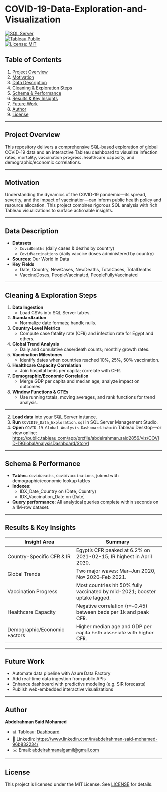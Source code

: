 # COVID-19-Data-Exploration-and-Visualization

[![SQL Server](https://img.shields.io/badge/Platform-SQL%20Server-blue)](https://www.microsoft.com/sql-server)  
[![Tableau Public](https://img.shields.io/badge/Visualization-Tableau-orange)](https://public.tableau.com/app/profile/abdelrahman.said2856)  
[![License: MIT](https://img.shields.io/badge/License-MIT-green)](LICENSE)

## Table of Contents

1. [Project Overview](#project-overview)  
2. [Motivation](#motivation)  
3. [Data Description](#data-description)  
4. [Cleaning & Exploration Steps](#cleaning--exploration-steps)  
5. [Schema & Performance](#schema--performance)  
6. [Results & Key Insights](#results--key-insights)  
7. [Future Work](#future-work)  
8. [Author](#author)  
9. [License](#license)  

---

## Project Overview

This repository delivers a comprehensive SQL-based exploration of global COVID-19 data and an interactive Tableau dashboard to visualize infection rates, mortality, vaccination progress, healthcare capacity, and demographic/economic correlations.

---

## Motivation

Understanding the dynamics of the COVID-19 pandemic—its spread, severity, and the impact of vaccination—can inform public health policy and resource allocation. This project combines rigorous SQL analysis with rich Tableau visualizations to surface actionable insights.

---

## Data Description

- **Datasets**  
  - `CovidDeaths` (daily cases & deaths by country)  
  - `CovidVaccinations` (daily vaccine doses administered by country)  
- **Sources**: Our World in Data  
- **Key Fields**  
  - Date, Country, NewCases, NewDeaths, TotalCases, TotalDeaths  
  - VaccineDoses, PeopleVaccinated, PeopleFullyVaccinated  

---

## Cleaning & Exploration Steps

1. **Data Ingestion**  
   - Load CSVs into SQL Server tables.  
2. **Standardization**  
   - Normalize date formats; handle nulls.  
3. **Country-Level Metrics**  
   - Compute case fatality rate (CFR) and infection rate for Egypt and others.  
4. **Global Trend Analysis**  
   - Daily and cumulative case/death counts; monthly growth rates.  
5. **Vaccination Milestones**  
   - Identify dates when countries reached 10%, 25%, 50% vaccination.  
6. **Healthcare Capacity Correlation**  
   - Join hospital beds per capita; correlate with CFR.  
7. **Demographic/Economic Correlation**  
   - Merge GDP per capita and median age; analyze impact on outcomes.  
8. **Window Functions & CTEs**  
   - Use running totals, moving averages, and rank functions for trend analysis.  

---

2. **Load data** into your SQL Server instance.  
3. **Run** `COVID19_Data_Exploration.sql` in SQL Server Management Studio.  
4. **Open** `COVID-19 Global Analysis Dashboard.twbx` in Tableau Desktop—or view online:  
   https://public.tableau.com/app/profile/abdelrahman.said2856/viz/COVID-19GlobalAnalysisDashboard/Story1

---

## Schema & Performance

- **Tables**: `CovidDeaths`, `CovidVaccinations`, joined with demographic/economic lookup tables  
- **Indexes**:  
  - IDX_Date_Country on (Date, Country)  
  - IDX_Vaccination_Date on (Date)  
- **Query performance**: All analytical queries complete within seconds on a 1M-row dataset.

---

## Results & Key Insights

| Insight Area                 | Summary                                                                 |
|-------------------------------|-------------------------------------------------------------------------|
| Country-Specific CFR & IR     | Egypt’s CFR peaked at 6.2% on 2021-02-15; IR highest in April 2020.     |
| Global Trends                 | Two major waves: Mar–Jun 2020, Nov 2020–Feb 2021.                       |
| Vaccination Progress          | Most countries hit 50% fully vaccinated by mid-2021; booster uptake lagged. |
| Healthcare Capacity           | Negative correlation (r=–0.45) between beds per 1k and peak CFR.        |
| Demographic/Economic Factors  | Higher median age and GDP per capita both associate with higher CFR.    |

---

## Future Work

- Automate data pipeline with Azure Data Factory  
- Add real-time data ingestion from public APIs  
- Enhance dashboard with predictive modeling (e.g. SIR forecasts)  
- Publish web-embedded interactive visualizations  

---

## Author

**Abdelrahman Said Mohamed**  
- 📊 Tableau: [Dashboard](https://public.tableau.com/app/profile/abdelrahman.said2856)  
- 🔗 LinkedIn: https://www.linkedin.com/in/abdelrahman-said-mohamed-96b832234/  
- ✉️ Email: abdelrahmanalgamil@gmail.com  

---

## License

This project is licensed under the MIT License. See [LICENSE](LICENSE) for details.  
```
